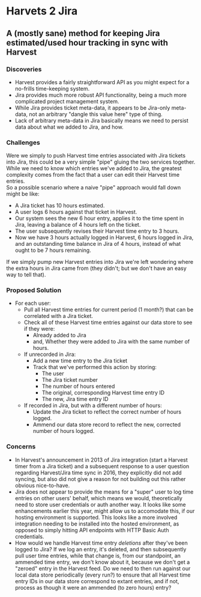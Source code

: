 # Harvets 2 Jira
## A (mostly sane) method for keeping Jira estimated/used hour tracking in sync with Harvest

### Discoveries
* Harvest provides a fairly straightforward API as you might expect for a no-frills time-keeping system.
* Jira provides much more robust API functionality, being a much more complicated project management system.
* While Jira provides ticket meta-data, it appears to be Jira-only meta-data, not an arbitrary "dangle this value here" type of thing.
* Lack of arbitrary meta-data in Jira basically means we need to persist data about what we added to Jira, and how.

### Challenges
Were we simply to push Harvest time entries associated with Jira tickets into Jira, this could be a very simple "pipe" gluing the two services together.
While we need to know which entries we've added to Jira, the greatest complexity comes from the fact that a user can edit their Harvest time entries.  
So a possible scenario where a naive "pipe" approach would fall down might be like:

* A Jira ticket has 10 hours estimated.
* A user logs 6 hours against that ticket in Harvest.
* Our system sees the new 6 hour entry, applies it to the time spent in Jira, leaving a balance of 4 hours left on the ticket.
* The user subsequently revises their Harvest time entry to 3 hours.
* Now we have 3 hours actually logged in Harvest, 6 hours logged in Jira, and an outstanding time balance in Jira of 4 hours, instead of what ought to be 7 hours remaining.

If we simply pump new Harvest entries into Jira we're left wondering where the extra hours in Jira came from (they didn't; but we don't have an easy way to tell that).

### Proposed Solution
* For each user:
	* Pull all Harvest time entries for current period (1 month?) that can be correlated with a Jira ticket.
	* Check all of these Harvest time entries against our data store to see if they were:
		* Already added to Jira
		* and, Whether they were added to Jira with the same number of hours.
	* If unrecorded in Jira:
		* Add a new time entry to the Jira ticket
		* Track that we've performed this action by storing:
			* The user
			* The Jira ticket number
			* The number of hours entered
			* The original, corresponding Harvest time entry ID
			* The new, Jira time entry ID
	* If recorded in Jira, but with a different number of hours:
		* Update the Jira ticket to reflect the correct number of hours logged.
		* Ammend our data store record to reflect the new, corrected number of hours logged.

### Concerns
* In Harvest's announcement in 2013 of Jira integration (start a Harvest timer from a Jira ticket) and a subsequent response to a user question regarding Harvest/Jira time sync in 2016, they explicitly did not add syncing, but also did not give a reason for not building out this rather obvious nice-to-have.
* Jira does not appear to provide the means for a "super" user to log time entries on other users' behalf, which means we would, theoretically need to store user credentials or auth another way.  It looks like some enhancements earlier this year, might allow us to accomodate this, if our hosting environment is supported.  This looks like a more involved integration needing to be installed into the hosted environment, as opposed to simply hitting API endpoints with HTTP Basic Auth credentials. 
* How would we handle Harvest time entry _deletions_ after they've been logged to Jira?  If we log an entry, it's deleted, and then subsequently pull user time entries, while that change is, from our standpoint, an ammended time entry, we don't know about it, because we don't get a "zeroed" entry in the Harvest feed.  Do we need to then run against our local data store periodically (every run?) to ensure that all Harvest time entry IDs in our data store correspond to extant entries, and if not, process as though it were an ammended (to zero hours) entry?